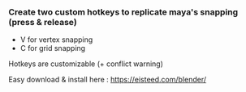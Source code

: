 <h3>Create two custom hotkeys to replicate maya's snapping (press & release)</h3>

- V for vertex snapping
- C for grid snapping

Hotkeys are customizable (+ conflict warning)

Easy download & install here :
https://eisteed.com/blender/
